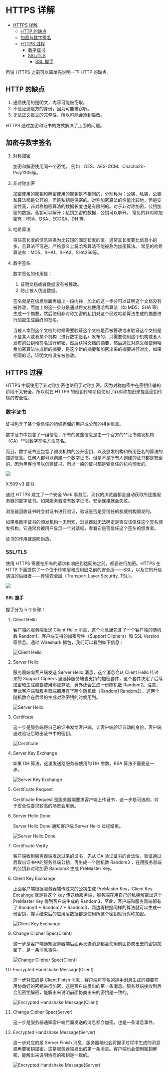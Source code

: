 # HTTPS 详解

<!-- TOC -->

- [HTTPS 详解](#https详解)
    - [HTTP 的缺点](#http的缺点)
    - [加密与数字签名](#加密与数字签名)
    - [HTTPS 过程](#https过程)
        - [数字证书](#数字证书)
        - [SSL/TLS](#ssltls)
            - [SSL 握手](#ssl握手)

<!-- /TOC -->

再说 HTTPS 之前可以简单先说明一下 HTTP 的缺点。

##  HTTP 的缺点

1. 通信使用的是明文，内容可能被窃取。
2. 不验证通信方的身份，因为可能被窃听。
3. 无法正文报文的完整性，所以可能会遭到篡改。

HTTPS 通过加密和证书的方式解决了上面的问题。

## 加密与数字签名

1. 对称加密

    加密和解密使用同一个密钥。
    例如：DES、AES-GCM、Chacha20-Poly1305等。

2. 非对称加密

    加密使用的密钥和解密使用的密钥是不相同的，分别称为：公钥、私钥，公钥和算法都是公开的，但是私钥是保密的。对称加密算法的性能比较地，但是安全性高，非对称加密算法的数据长度也是有限制的。对于非对称加密，公钥加密的数据，私钥可以解开；私钥加密的数据，公钥可以解开。
    常见的非对称加密有：RSA、DSA、ECDSA、DH 等。

3. 哈希算法

    将任意长度的信息转换为比较短的固定长度的值，通常其长度要比信息小的多，且算法不可逆。严格意义上将哈希算法不能被称为加密算法。
    常见的哈希算法有：MD5、SHA1、SHA2、SHA256等。

4. 数字签名

    数字签名的作用是：
    1. 证明文档或者数据没有被篡改。
    2. 防止被人伪造数据。

    签名就是在信息后面再加上一段内孙，加上的这一步分可以证明这个文档没有被修改，而加上的这一步分是通过将文档使用哈希算法（如 MD5、SHA 等）生成一个摘要，然后使用非对称加密的私钥对这个经过哈希算法生成的摘要进行加密生成最终的签名。

    当被人拿到这个文档的时候需要验证这个文档是否被篡改或者验证这个文档是不是某人或者某个机构（进行数字签名）发布的，只需要使用这个机构或者人发布的公钥堆签名进行解密，然后获得文档的摘要，然后通过对原文档使用哈希加密算法生成新的摘要，将这个新的摘要和加密出来的摘要进行对比，如果相同的话，证明文档没有被修改。

## HTTPS 过程

HTTPS 中既使用了非对称加密也使用了对称加密。因为对称加密中在密钥传输的阶段不太安全，所以就在 HTTPS 的密钥传输阶段使用了非对称加密来提高密钥传输的安全性。

### 数字证书

证书包含了某个受信任的组织担保的用户或公司的相关信息。

数字证书中包含了一组信息，所有的这些信息是由一个官方的**证书颁发机构（CA）**以数字签名方法签名。

而且，数字证书还包含了颁发机构的公开密钥，以及颁发机构和所用签名的算法的描述信息。任何人都可以创建一个数字证书，但是不是所有人创建的证书都是安全的，因为黑客也可以创建证书，所以一般的证书都是受信任的机构颁发的。

![](http://img.mcwebsite.top/20190917150826.png)

X.509 v3 证书

通过 HTTPS 建立了一个安全 Web 事务后，现代的浏览器都会自动获取所连接服务器的数字证书。如果服务器没有数字证书，安全连接就会失败。

浏览器回收证书时会对证书进行验证，验证是否是受信任的权威机构颁发的。

如果堆数字证书的颁发机构一无所知，浏览器就无法确定是否应该信任这个签名颁发机构，它通常会被用户显示一个对话框，看看它是否信任这个签名的颁发者。

证书的作用就是防伪造。

### SSL/TLS

使用 HTTPS 需要在所有的请求和响应到达网络之前，都要进行加密。HTTPS 在 HTTP 下面提供了一个位于传输层和应用层之前的安全层——SSL，以及它的升级演进的后继者——传输安全层（Transport Layer Security, TSL）。

![](http://img.mcwebsite.top/20190917155938.png)

#### SSL 握手

握手分为 5 个步骤：

1. Client Hello

    客户端向服务端发送 Client Hello 消息，这个消息里包含了一个客户端的随机数 Random1、客户端支持的加密套件（Support Cliphers）和 SSL Version 等信息。通过 Wireshark 抓包，我们可以看到如下信息：

    ![Client Hello](http://img.mcwebsite.top/20190917160402.png)

2. Server Hello

    服务器端向客户端发送 Server Hello 消息，这个消息会从 Client Hello 传过来的 Support Ciphers 里选择服务端也支持的加密套件，这个套件决定了后续加密和生成摘要使用那些算法，另外还会生成一份随机数 Random2。注意，至此客户端和服务器端都用有了两个随机数（Random1 Random2），这两个随机数会在后续的生成对称密钥的时候用到。

    ![Server Hello](http://img.mcwebsite.top/20190917175033.png)

3. Certifcate

    这一步是服务端将自己的证书发给客户端，让客户端验证自动的身份，客户端通过验证后取出证书中的密钥。

    ![Certifcate](http://img.mcwebsite.top/20190917175354.png)

4. Server Key Exchange

    如果 DH 算法，这里发送给服务器使用的 DH 参数。RSA 算法不需要这一步。

    ![Server Key Exchange](http://img.mcwebsite.top/20190917175500.png)

5. Certificate Request

    Certificate Request 是服务器端要求客户端上传证书，这一步是可选的，对于安全性要求较高的场景会用到。

6. Server Hello Done

    Server Hello Done 通知客户端 Server Hello 过程结束。

    ![Server Hello Done](http://img.mcwebsite.top/20190917180005.png)

7. Certificate Verify

    客户端收到服务器端发送过来的证书，先从 CA 验证证书的合法性，验证通过后取出证书中的服务器端公钥，再生成一个随机数 Random3 ，在用服务器端的公钥非对称加密 Random3 生成 PreMaster Key。

8. Client Key Exchange

    上面客户端根据服务器端传过来的公钥生成 PreMaster Key，Client Key Excahnge 就是将这个 key 传送给服务端，服务端在用自己的私钥解密出这个 PreMaster Key 得到客户端生成的 Random3，至此，客户端和服务器端都有了 Random1 + Random2 + Random3，两边再根据同样的算法就可以生成一份密钥，握手结束后的应用层数据都是使用所这个密钥就行对称加密。

    ![Client Key Exchange](http://img.mcwebsite.top/20190917184516.png)

9. Change Clipher Spec(Client)

    这一步是客户端通知服务器端后面再发送消息都会使用前面协商出去的密钥加密了，是一条消息事件。

    ![Change Clipher Spec(Client)](http://img.mcwebsite.top/20190917184749.png)

10. Encrypted Handshake Message(Client)

    这一步对应的是 Client Finish 消息，客户端将签名的握手消息生成的摘要在用协商好的密钥进行加密，这是客户端发出的第一条消息。服务器端接收到后会用密钥解密，能解出来说明前面协商出来的密钥是一致的。

    ![Encrypted Handshake Message(Client)](http://img.mcwebsite.top/20190917185040.png)

11. Change Cipher Spec(Server)

    这一步是服务器通知客户端后面发送的消息都会加密，也是一条消息事件。

12. Encrypted Handshake Message(Server)

    这一步对应的是 Server Finish 消息，服务器端也会将握手过程中生成的消息摘再要密钥加密，这是服务器端发出的第一条消息。客户端也会使用密钥解密，能解出来说明协商的密钥是一致的。

    ![Encrypted Handshake Message(Server)](http://img.mcwebsite.top/20190917185245.png)